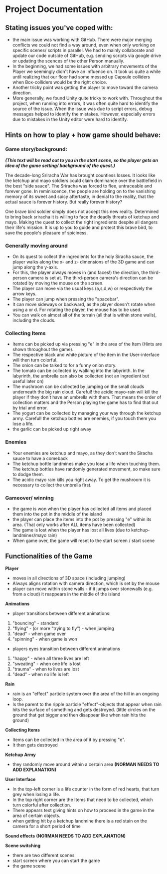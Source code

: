 # Project Documentation

## Stating issues you've coped with:
- the main issue was working with GitHub. There were major merging conflicts we could not find a way around, even when only working on specific scenes/ scripts in parallel. We had to mainly collaborate and update our code outside of GitHub, e.g. sending scripts via google drive or updating the scences of the other Person manually. 
- In the beginning, we had some issues with arbitrary movements of the Player we seemingly didn't have an influence on. It took us quite a while until realizing that our floor had some messed up Capsule colliders when Box-colliders would be the right choice. 
- Another tricky point was getting the player to move toward the camera direction.
- More generally, we found Unity quite tricky to work with. Throughout the project, when running into errors, it was often quite hard to identify the source of the issue. When the issue was due to script errors, debug messages helped to identify the mistakes. However, especially errors due to mistakes in the Unity editor were hard to identify. 

## Hints on how to play + how game should behave:

### Game story/background:

***(This text will be read out to you in the start scene, so the player gets an idea of the game setting/ background of the quest.)***

The decade-long Sriracha War has brought countless losses. It looks like the ketchup and mayo soldiers could claim dominance over the battlefield in the best "side sauce". The Sriracha was forced to flee, untraceable and forever gone. In reminiscence, the people are holding on to the vanishing memory of its sweet and spicy aftertaste, in denial to the reality, that the actual sauce is forever history. But really forever history?

One brave bird soldier simply does not accept this new reality. Determined to bring back sriracha it is willing to face the deadly threats of ketchup and mayo. Making the quest to collect the right ingredients despite all dangers their life's mission. It is up to you to guide and protect this brave bird, to save the people's pleasure of spiciness.

### Generally moving around 
- On its quest to collect the ingredients for the holy Siracha sauce, the player walks along the x- and z- dimensions of the 3D game and can jump along the y-axis. 
- For this, the player always moves in (and faces!) the direction, the third-person camera is set at. The third-person camera's direction can be rotated by moving the mouse on the screen. 
- The player can move via the usual keys (a,s,d,w) or respectively the arrow keys. 
- The player can jump when pressing the "spacebar".
- It can move sideways or backward, as the player doesn't rotate when using a or d. For rotating the player, the mouse has to be used. 
- You can walk on almost all of the terrain (all that is within stone walls), including the clouds.

### Collecting Items
- Items can be picked up via pressing "e" in the area of the Item (Hints are shown throughout the game). 
- The respective black and white picture of the item in the User-interface will then turn colorful.
- The onion can be talked to for a funny onion story.
- The tomato can be collected by walking into the labyrinth. In the labyrinth, the umbrella can also be collected (not an ingredient but useful later on) 
- The mushroom can be collected by jumping on the small clouds underneath the big rain cloud. Careful! the acidic mayo-rain will kill the player if they don't have an umbrella with them. That means the order of collection matters and the Person playing the game has to find that out by trial and error. 
- The yogurt can be collected by managing your way through the ketchup army. Careful! the ketchup bottles are enemies, if you touch them you lose a life.
- the garlic can be picked up right away


### Enemies
- Your enemies are ketchup and mayo, as they don't want the Siracha sauce to have a comeback
- The ketchup bottle landmines make you lose a life when touching them. The ketchup bottles have randomly generated movement, so make sure to dodge them.
- The acidic mayo rain kills you right away. To get the mushroom it is necessary to collect the umbrella first. 

### Gameover/ winning
- the game is won when the player has collected all items and placed them into the pot in the middle of the island 
- the player can place the items into the pot by pressing "e" within its area. (That only works after ALL items have been collected) 
- The game is lost when the player has lost all lives (due to ketchup-landmines/mayo rain) 
- When game over, the game will reset to the start screen / start scene

## Functionalities of the Game

**Player**
- moves in all directions of 3D space (including jumping) 
- Always aligns rotation with camera direction, which is set by the mouse
- player can move within stone walls - if it jumps over stonewalls (e.g. from a cloud) it reappears in the middle of the island

**Animations**
- player transitions between different animations: 
 1. "bouncing" - standard
 2. "flying" - (or more "trying to fly") - when jumping
 3. "dead" - when game over
 4. "spinning" - when game is won

- players eyes transition between different animations
1. "happy" - when all three lives are left
2. "sweating" - when one life is lost
3. "trauma" - when to lives are lost
4. "dead" - when no life is left

**Rain**
- rain is an "effect" particle system over the area of the hill in an ongoing loop. 
- Is the parent to the ripple particle "effect"-objects that appear when rain hits the surface of something and gets destroyed. (little circles on the ground that get bigger and then disappear like when rain hits the ground)

**Collecting Items**
- Items can be collected in the area of it by pressing "e". 
- It then gets destroyed 

**Ketchup Army**
- they randomly move around within a certain area **(NORMAN NEEDS TO ADD EXPLANATION)**

**User Interface**
- In the top-left corner is a life counter in the form of red hearts, that turn grey when losing a life. 
- In the top right corner are the Items that need to be collected, which turn colorful after collection.
- There appears text giving hints on how to proceed in the game in the area of certain objects.
- when getting hit by a ketchup landmine there is a red stain on the camera for a short period of time

**Sound effects**
**(NORMAN NEEDS TO ADD EXPLANATION)**

**Scene switching** 
- there are two different scenes
- start screen where you can start the game
- the game scene 



